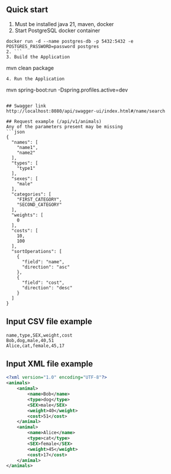## Quick start

1. Must be installed java 21, maven, docker
2. Start PostgreSQL docker container
```
docker run -d --name postgres-db -p 5432:5432 -e POSTGRES_PASSWORD=password postgres
2. ```
3. Build the Application
```
mvn clean package
```
4. Run the Application
```
mvn spring-boot:run -Dspring.profiles.active=dev
```

## Swagger link
http://localhost:8080/api/swagger-ui/index.html#/name/search

## Request example (/api/v1/animals)
Any of the parameters present may be missing
```json
{
  "names": [
    "name1",
    "name2"
  ],
  "types": [
    "type1"
  ],
  "sexes": [
    "male"
  ],
  "categories": [
    "FIRST_CATEGORY",
    "SECOND_CATEGORY"
  ],
  "weights": [
    0
  ],
  "costs": [
    10,
    100
  ],
  "sortOperations": [
    {
      "field": "name",
      "direction": "asc"
    },
    {
      "field": "cost",
      "direction": "desc"
    }
  ]
}
```

## Input CSV file example
```csv
name,type,SEX,weight,cost
Bob,dog,male,40,51
Alice,cat,female,45,17
```

## Input XML file example
```xml
<?xml version="1.0" encoding="UTF-8"?>
<animals>
	<animal>
		<name>Bob</name>
		<type>dog</type>
		<SEX>male</SEX>
		<weight>40</weight>
		<cost>51</cost>
	</animal>
	<animal>
		<name>Alice</name>
		<type>cat</type>
		<SEX>female</SEX>
		<weight>45</weight>
		<cost>17</cost>
	</animal>
</animals>
```